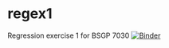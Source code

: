 # regex1
Regression exercise 1 for BSGP 7030
[![Binder](https://mybinder.org/badge_logo.svg)](https://mybinder.org/v2/gh/mksuha/script_r/HEAD)
